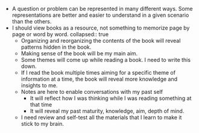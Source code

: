 - A question or problem can be represented in many different ways. Some representations are better and easier to understand in a given scenario than the others.
- I should view books as a resource, not something to memorize page by page or word by word.
  collapsed:: true
	- Organizing and reorganizing the contents of the book will reveal patterns hidden in the book.
	- Making sense of the book will be my main aim.
	- Some themes will come up while reading a book. I need to write this down.
	- If I read the book multiple times aiming for a specific theme of information at a time, the book will reveal more knowledge and insights to me.
	- Notes are here to enable conversations with my past self
		- It will reflect how I was thinking while I was reading something at that time
		- It will reveal my past maturity, knowledge, aim, depth of mind.
	- I need review and self-test all the materials that I learn to make it stick to my brain.